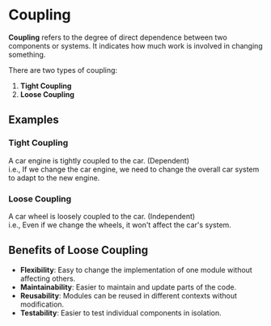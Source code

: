 # Coupling
**Coupling** refers to the degree of direct dependence between two components or systems. 
It indicates how much work is involved in changing something. 

There are two types of coupling:
1. **Tight Coupling**
2. **Loose Coupling**

## Examples

### Tight Coupling
A car engine is tightly coupled to the car. (Dependent)  
i.e., If we change the car engine, we need to change the overall car system to adapt to the new engine.

### Loose Coupling
A car wheel is loosely coupled to the car. (Independent)  
i.e., Even if we change the wheels, it won't affect the car's system.

## Benefits of Loose Coupling

- **Flexibility**: Easy to change the implementation of one module without affecting others.
- **Maintainability**: Easier to maintain and update parts of the code.
- **Reusability**: Modules can be reused in different contexts without modification.
- **Testability**: Easier to test individual components in isolation.
